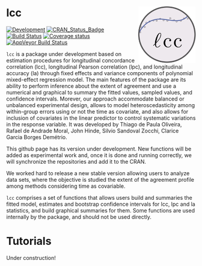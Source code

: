 
<!-- README.md is generated from README.Rmd. Please edit that file -->
lcc <img src="man/figures/logo.svg" align="right" height = 150/>
================================================================

[![Development](https://img.shields.io/badge/development-active-blue.svg)](https://img.shields.io/badge/development-active-blue.svg) [![CRAN\_Status\_Badge](http://www.r-pkg.org/badges/version/lcc)](https://cran.r-project.org/package=lcc) [![Build Status](https://travis-ci.org/Prof-ThiagoOliveira/lcc.svg?branch=master)](https://travis-ci.org/Prof-ThiagoOliveira/lcc) [![Coverage status](https://codecov.io/gh/Prof-ThiagoOliveira/lcc/branch/master/graph/badge.svg)](https://codecov.io/github/Prof-ThiagoOliveira/lcc?branch=master) [![AppVeyor Build Status](https://ci.appveyor.com/api/projects/status/fva5so5gjy23sir5/branch/master?svg=true)](https://ci.appveyor.com/project/Prof-ThiagoOliveira/lcc)

`lcc` is a package under development based on estimation procedures for longitudinal concordance correlation (lcc), longitudinal Pearson correlation (lpc), and longitudinal accuracy (la) through fixed effects and variance components of polynomial mixed-effect regression model. The main features of the package are its ability to perform inference about the extent of agreement and use a numerical and graphical to summary the fitted values, sampled values, and confidence intervals. Morever, our approach accommodate balanced or unbalanced experimental design, allows to model heteroscedasticity among within-group errors using or not the time as covariate, and also allows for inclusion of covariates in the linear predictor to control systematic variations in the response variable. It was developed by Thiago de Paula Oliveira, Rafael de Andrade Moral, John Hinde, Silvio Sandoval Zocchi, Clarice Garcia Borges Demétrio.

This github page has its version under development. New functions will be added as experimental work and, once it is done and running correctly, we will synchronize the repositories and add it to the CRAN.

We worked hard to release a new stable version allowing users to analyze data sets, where the objective is studied the extent of the agreement profile among methods considering time as covariable.

`lcc` comprises a set of functions that allows users build and summaries the fitted model, estimates and bootstrap confidence intervals for lcc, lpc and la statistics, and build graphical summaries for them. Some functions are used internally by the package, and should not be used directly.


Tutorials
=========

Under construction!
